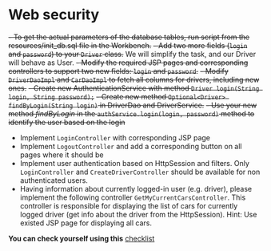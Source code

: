# Web security
~~- To get the actual parameters of the database tables, run script from the resources/init_db.sql file in the Workbench.~~
~~- Add two more fields (`login` and `password`) to your `Driver` class.~~
  We will simplify the task, and our Driver will behave as User.
~~- Modify the required JSP pages and corresponding controllers to support two new fields: `login` and `password`.~~
~~- Modify `DriverDaoImpl` and `CarDaoImpl` to fetch all columns for drivers, including new ones.~~
~~- Create new AuthenticationService with method ```Driver login(String login, String password);```~~
~~- Create new method ```Optional<Driver> findByLogin(String login)``` in DriverDao and DriverService.~~
~~- Use your new method _findByLogin_ in the ```authService.login(login, password)``` method to identify the user based on the login~~
- Implement `LoginController` with corresponding JSP page
- Implement `LogoutController` and add a corresponding button on all pages where it should be
- Implement user authentication based on HttpSession and filters. Only `LoginController` and `CreateDriverController` should be available for non authenticated users.
- Having information about currently logged-in user (e.g. driver), please implement the following controller `GetMyCurrentCarsController`.
  This controller is responsible for displaying the list of cars for currently logged driver (get info about the driver from the HttpSession).
  Hint: Use existed JSP page for displaying all cars.

__You can check yourself using this__ [checklist](https://mate-academy.github.io/jv-program-common-mistakes/java-web/web-security/java-web-security)
